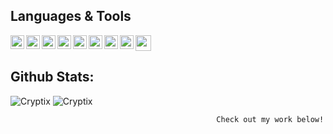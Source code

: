 ## Languages & Tools
[<img align="left" alt="Pycharm" width="22px" src="https://simpleicons.org/icons/pycharm.svg" />][pycharm]
[<img align="left" alt="Python" width="22px" src="https://simpleicons.org/icons/python.svg" />][python]
[<img align="left" alt="IntelliJ" width="22px" src="https://simpleicons.org/icons/intellijidea.svg" />][IntelliJ]
[<img align="left" alt="Java" width="22px" src="https://simpleicons.org/icons/java.svg" />][Java]
[<img align="left" alt="visualstudiocode" width="22px" src="https://simpleicons.org/icons/visualstudiocode.svg" />][visualstudiocode]
[<img align="left" alt="Raspberry Pi" width="22px" src="https://simpleicons.org/icons/raspberrypi.svg" />][Raspberrypi]
[<img align="left" alt="Arduino" width="22px" src="https://simpleicons.org/icons/arduino.svg" />][Arduino]
[<img align="left" alt="Git" width="22px" src="https://simpleicons.org/icons/git.svg" />][Git]
<a href="https://github.com/Bluppy-git" target="_blank"><img height="25" src="https://cdn.jsdelivr.net/npm/simple-icons@v3/icons/github.svg"></a>


[pycharm]: https://www.jetbrains.com/pycharm/
[python]: https://www.python.org/
[IntelliJ]: https://www.jetbrains.com/idea/
[Java]: https://www.oracle.com/java/technologies/javase-downloads.html
[visualstudiocode]: https://code.visualstudio.com/
[Raspberrypi]: https://www.raspberrypi.org/
[Arduino]: https://www.arduino.cc/
[Git]: https://git-scm.com/



## Github Stats:
![Cryptix](https://github-readme-stats.vercel.app/api?username=Cryptix-coding&count_private=true&hide_border=true&show_icons=true&include_all_commits=true)
![Cryptix](https://github-readme-stats.vercel.app/api/top-langs/?username=Cryptix-coding&layout=compact&hide_border=true)


                                                  Check out my work below!

##

<!--
UNSICHTBAR!!!
<h3>Favorite tools</h3> 
 
 
<table>
          <tr valign="top">
            <td width="25%" align="center">
              <span>Java</span><br><br><br>
              <img height="65px" src="https://cdn.svgporn.com/logos/java.svg">
            </td> 
              <td width="25%" align="center">
                <span>Javascript</span><br><br><br>
                <img height="58px" src="https://cdn.icon-icons.com/icons2/2108/PNG/512/javascript_icon_130900.png">
              </td>  
              <td width="25%" align="center">
                <span>Python</span><br><br><br>
                <img height="65px" src="https://cdn.svgporn.com/logos/python.svg">
              </td> 
              <td width="25%" align="center">
                <span>Git</span><br><br><br>
                <img height="48px" src="https://cdn.discordapp.com/attachments/819694809765380146/835671441012949052/git.png">
              </td>
          <tr valign="mid">
          <td width="25%" align="center">
            <span>IntelliJ</span><br><br><br>
            <img height="65px" src="https://cdn.svgporn.com/logos/intellij-idea.svg">
          </td> 
          <td width="25%" align="center">
            <span>VSCode</span><br><br><br>
            <img height="65px" src="https://cdn.svgporn.com/logos/visual-studio-code.svg">
          </td> 
          <td width="25%" align="center">
            <span>PyCharm</span><br><br><br>
            <img height="65px" src="https://cdn.svgporn.com/logos/pycharm.svg">
          </td>
          <td width="25%" align="center">
            <span>Github</span><br><br><br>
            <img height="65px" src="https://cdn.svgporn.com/logos/github-octocat.svg">
          </td> 
      </table> 
      <hr>  
-->

<!---
- 👋 Hi, I’m @Cryptix-coding
- 👀 I’m interested in ...
- 🌱 I’m currently learning ...
- 💞️ I’m looking to collaborate on ...
- 📫 How to reach me ...

Cryptix-coding/Cryptix-coding is a ✨ special ✨ repository because its `README.md` (this file) appears on your GitHub profile.
You can click the Preview link to take a look at your changes.
--->
